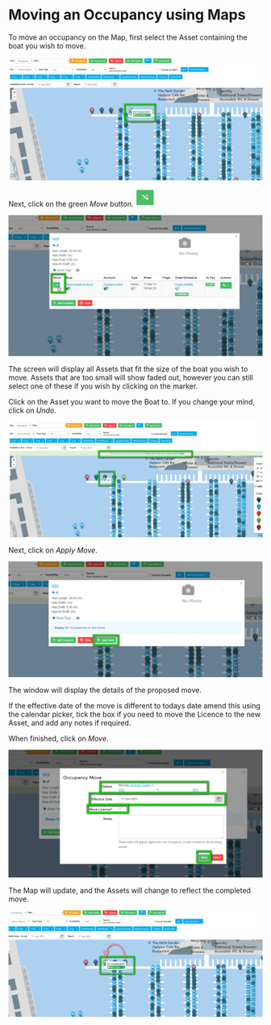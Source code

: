 # Moving an Occupancy using Maps

To move an occupancy on the Map, first select the Asset containing the boat you wish to move.

![image-20230417122154826](image-20230417122154826.png)

Next, click on the green *Move* button. ![image-20230417122327659](image-20230417122327659.png)

![image-20230417122344396](image-20230417122344396.png)

The screen will display all Assets that fit the size of the boat you wish to move.  Assets that are too small will show faded out, however you can still select one of these if you wish by clicking on the marker.

Click on the Asset you want to move the Boat to. If you change your mind, click on *Undo*.

![image-20230417122551624](image-20230417122551624.png)

Next, click on *Apply Move*.

![image-20230417122653742](image-20230417122653742.png)

The window will display the details of the proposed move.

If the effective date of the move is different to todays date amend this using the calendar picker, tick the box if you need to move the Licence to the new Asset, and add any notes if required.

When finished, click on *Move*.

![image-20230417123347030](image-20230417123347030.png)

The Map will update, and the Assets will change to reflect the completed move.

![image-20230417123448557](image-20230417123448557.png)

